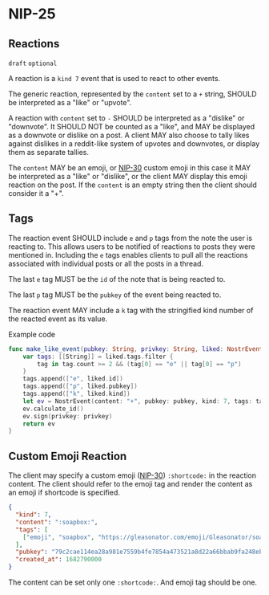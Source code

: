 
NIP-25
======

Reactions
---------

`draft` `optional`

A reaction is a `kind 7` event that is used to react to other events.

The generic reaction, represented by the `content` set to a `+` string, SHOULD
be interpreted as a "like" or "upvote".

A reaction with `content` set to `-` SHOULD be interpreted as a "dislike" or
"downvote". It SHOULD NOT be counted as a "like", and MAY be displayed as a
downvote or dislike on a post. A client MAY also choose to tally likes against
dislikes in a reddit-like system of upvotes and downvotes, or display them as
separate tallies.

The `content` MAY be an emoji, or [NIP-30](30.md) custom emoji in this case it MAY be interpreted as a "like" or "dislike",
or the client MAY display this emoji reaction on the post. If the `content` is an empty string then the client should
consider it a "+".

Tags
----

The reaction event SHOULD include `e` and `p` tags from the note the user is
reacting to. This allows users to be notified of reactions to posts they were
mentioned in. Including the `e` tags enables clients to pull all the reactions
associated with individual posts or all the posts in a thread.

The last `e` tag MUST be the `id` of the note that is being reacted to. 

The last `p` tag MUST be the `pubkey` of the event being reacted to.

The reaction event MAY include a `k` tag with the stringified kind number
of the reacted event as its value.

Example code

```swift
func make_like_event(pubkey: String, privkey: String, liked: NostrEvent) -> NostrEvent {
    var tags: [[String]] = liked.tags.filter { 
    	tag in tag.count >= 2 && (tag[0] == "e" || tag[0] == "p") 
    }
    tags.append(["e", liked.id])
    tags.append(["p", liked.pubkey])
    tags.append(["k", liked.kind])
    let ev = NostrEvent(content: "+", pubkey: pubkey, kind: 7, tags: tags)
    ev.calculate_id()
    ev.sign(privkey: privkey)
    return ev
}
```

Custom Emoji Reaction
---------------------

The client may specify a custom emoji ([NIP-30](30.md)) `:shortcode:` in the
reaction content. The client should refer to the emoji tag and render the
content as an emoji if shortcode is specified.

```json
{
  "kind": 7,
  "content": ":soapbox:",
  "tags": [
    ["emoji", "soapbox", "https://gleasonator.com/emoji/Gleasonator/soapbox.png"]
  ],
  "pubkey": "79c2cae114ea28a981e7559b4fe7854a473521a8d22a66bbab9fa248eb820ff6",
  "created_at": 1682790000
}
```

The content can be set only one `:shortcode:`. And emoji tag should be one.
